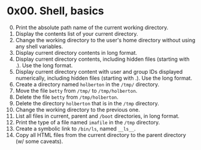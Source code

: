 # 0x00. Shell, basics
0. Print the absolute path name of the current working directory.
1. Display the contents list of your current directory.
2. Change the working directory to the user's home directory without using any shell variables.
3. Display current directory contents in long format.
4. Display current directory contents, including hidden files (starting with .). Use the long format.
5. Display current directory content with user and group IDs displayed numerically, including hidden files (starting with .). Use the long format.
6. Create a directory named `holberton` in the `/tmp/` directory.
7. Move the file `betty` from `/tmp/` to `/tmp/holberton`.
8. Delete the file `betty` from `/tmp/holberton`.
9. Delete the directory `holberton` that is in the `/tmp` directory.
10. Change the working directory to the previous one.
11. List all files in current, parent and `/boot` directories, in long format.
12. Print the type of a file named `imafile` in the `/tmp` directory.
13. Create a symbolic link to `/bin/ls`, named `__ls__`.
14. Copy all HTML files from the current directory to the parent directory (w/ some caveats).
